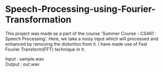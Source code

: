 # Speech-Processing-using-Fourier-Transformation
This project was made as a part of the course 'Summer Course - CS461 : Speech Processing'. Here, we take a noisy input which will processed and enhanced by removing the distortion from it. I have made use of Fast Fourier Transform(FFT) technique in it.

Input : sample.wav                  
Output : out.wav
